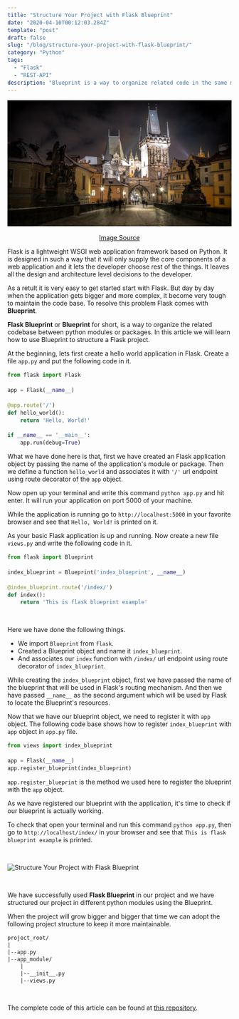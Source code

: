 ```yaml
---
title: "Structure Your Project with Flask Blueprint"
date: "2020-04-10T00:12:03.284Z"
template: "post"
draft: false
slug: "/blog/structure-your-project-with-flask-blueprint/"
category: "Python"
tags:
  - "Flask"
  - "REST-API"
description: "Blueprint is a way to organize related code in the same module. Blueprint allows us to simplify complex project by dividing it in smaller modules."
---
```


![Structure Your Project with Flask Blueprint](/media/pixabay/flask-structure-blueprint.jpg "Structure Your Project with Flask Blueprint")
[<center><span style="color:black">Image Source</span></center>](https://pixabay.com/photos/prague-czech-republic-city-river-1168302/)

Flask is a lightweight WSGI web application framework based on Python. It is designed in such a way that it will only supply the core components of a web application and it lets the developer choose rest of the things. It leaves all the design and architecture level decisions to the developer.

As a retult it is very easy to get started start with Flask. But day by day when the application gets bigger and more complex, it become very tough to maintain the code base. To resolve this problem Flask comes with <strong>Blueprint</strong>. 

<strong>Flask Blueprint</strong> or <strong>Blueprint</strong> for short, is a way to organize the related codebase between python modules or packages. In this article we will learn how to use Blueprint to structure a Flask project.

At the beginning, lets first create a hello world application in Flask. Create a file ```app.py``` and put the following code in it.
```python
from flask import Flask

app = Flask(__name__)

@app.route('/')
def hello_world():
    return 'Hello, World!'

if __name__ == '__main__':
    app.run(debug=True)
```
What we have done here is that, first we have created an Flask application object by passing the name of the application's module or package. Then we define a function ```hello_world``` and associates it with ```'/'``` url endpoint using route decorator of the ```app``` object. 

Now open up your terminal and write this command ```python app.py``` and hit enter. It will run your application on port 5000 of your machine.

While the application is running go to ```http://localhost:5000``` in your favorite browser and see that ```Hello, World!``` is printed on it.

As your basic Flask application is up and running. Now create a new file ```views.py``` and write the following code in it.
```python
from flask import Blueprint

index_blueprint = Blueprint('index_blueprint', __name__)

@index_blueprint.route('/index/')
def index():
    return 'This is flask blueprint example'
```
<br>

Here we have done the following things.
* We import ```Blueprint``` from ```flask```.
* Created a Blueprint object and name it ```index_blueprint```.
* And associates our ```index``` function with ```/index/``` url endpoint using route decorator of ```index_blueprint```.

While creating the ```index_blueprint``` object, first we have passed the name of the blueprint that will be used in Flask's routing mechanism. And then we have passed ```__name__``` as the second argument which will be used by Flask to locate the Blueprint's resources.

Now that we have our blueprint object, we need to register it with ```app``` object. The following code base shows how to register ```index_blueprint``` with ```app``` object in ```app.py``` file.
```python
from views import index_blueprint

app = Flask(__name__)
app.register_blueprint(index_blueprint)
```
```app.register_blueprint``` is the method we used here to register the blueprint with the ```app``` object.

As we have registered our blueprint with the application, it's time to check if our blueprint is actually working. 

To check that open your terminal and run this command ```python app.py```, then go to ```http://localhost/index/``` in your browser and see that ```This is flask blueprint example``` is printed.

<br>

![Structure Your Project with Flask Blueprint](https://media.giphy.com/media/T0WzQ475t9Cw/source.gif "Structure Your Project with Flask Blueprint")

<br>

We have successfully used <strong>Flask Blueprint</strong> in our project and we have structured our project in different python modules using the Blueprint.

When the project will grow bigger and bigger that time we can adopt the following project structure to keep it more maintainable.
```
project_root/
|
|--app.py
|--app_module/
    |
    |--__init__.py
    |--views.py
```

<br>

The complete code of this article can be found at [this repository](https://github.com/nahidsaikat/Structure-Your-Project-with-Flask-Blueprint.git "GitHub").
